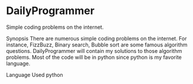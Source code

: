 # DailyProgrammer
Simple coding problems on the internet.

Synopsis 
   There are numerous simple coding problems on the internet. For instance, FizzBuzz, Binary search, Bubble sort are some famous algorithm questions.
DailyProgrammer will contain my solutions to those algorithm problems. 
Most of the code will be in python since python is my favorite language.

Language Used
   python
   

